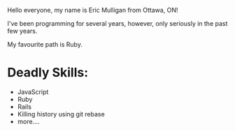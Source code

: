 Hello everyone, my name is Eric Mulligan from Ottawa, ON!

I've been programming for several years, however, only seriously in the past few years.

My favourite path is Ruby.

Deadly Skills:
=============

* JavaScript
* Ruby
* Rails
* Killing history using git rebase
* more....
